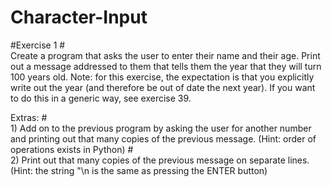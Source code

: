 # Character-Input

#Exercise 1
#</br>Create a program that asks the user to enter their name and their age. Print out a message addressed to them that tells them the year that they will turn 100 years old. Note: for this exercise, the expectation is that you explicitly write out the year (and therefore be out of date the next year). If you want to do this in a generic way, see exercise 39.

Extras:
#</br> 1) Add on to the previous program by asking the user for another number and printing out that many copies of the previous message. (Hint: order of operations exists in Python)
#</br> 2) Print out that many copies of the previous message on separate lines. (Hint: the string "\n is the same as pressing the ENTER button)
